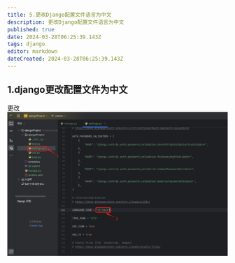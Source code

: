 ```yaml
---
title: 5.更改Django配置文件语言为中文
description: 更改Django配置文件语言为中文
published: true
date: 2024-03-28T06:25:39.143Z
tags: django
editor: markdown
dateCreated: 2024-03-28T06:25:39.143Z
---
```


## 1.django更改配置文件为中文
更改
![django更改配置文件为中文.png](/wiki/python/django/django更改配置文件为中文.png)
